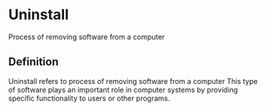 # Uninstall

Process of removing software from a computer

## Definition
Uninstall refers to process of removing software from a computer This type of software plays an important role in computer systems by providing specific functionality to users or other programs.
